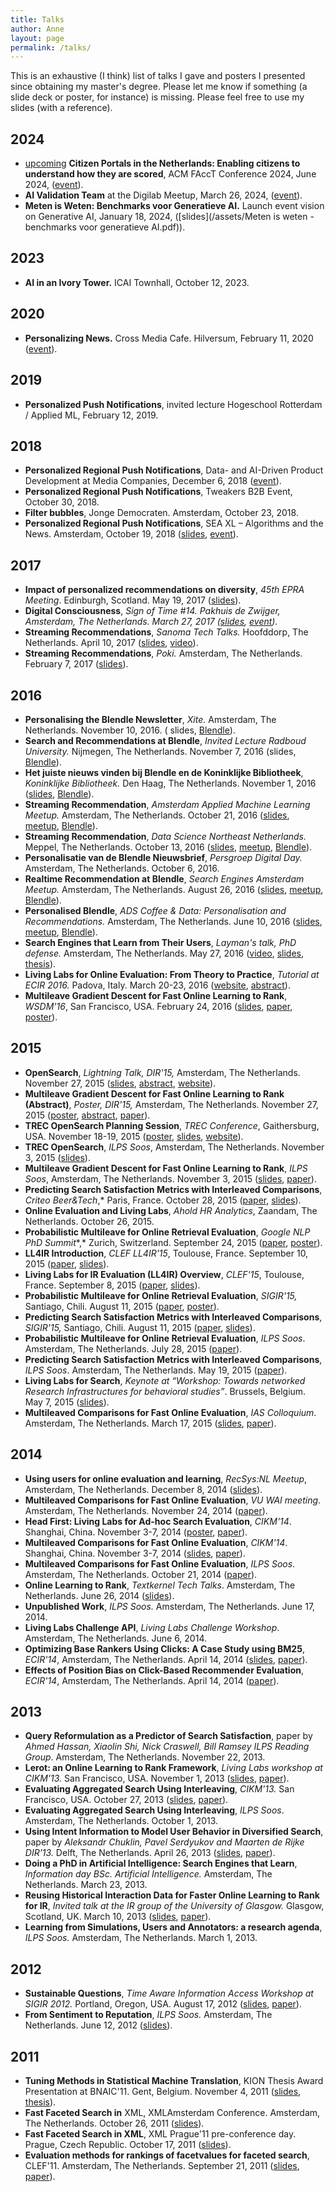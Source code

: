 ```yaml
---
title: Talks
author: Anne
layout: page
permalink: /talks/
---
```


This is an exhaustive (I think) list of talks I gave and posters I presented since obtaining my master's degree. Please
let me know if something (a slide deck or poster, for instance) is missing. Please feel free to use my slides (with a reference).

## 2024
- [upcoming](https://img.shields.io/badge/talk-upcoming-orange) **Citizen Portals in the Netherlands: Enabling citizens to understand how they are scored**, ACM FAccT Conference 2024, June 2024, ([event](https://facctconference.org/2024/)).
- **AI Validation Team** at the Digilab Meetup, March 26, 2024, ([event](https://realisatieibds.nl/groups/view/0056c9ef-5c2e-44f9-a998-e735f1e9ccaa/federatief-datastelsel/blog/view/1eff7daf-fa67-4b59-84ed-13b427b1bc15/digilab-meetup-een-feit)).
- **Meten is Weten: Benchmarks voor Generatieve AI.** Launch event vision on Generative AI, January 18, 2024, ([slides](/assets/Meten is weten - benchmarks voor generatieve AI.pdf)).

## 2023
- **AI in an Ivory Tower.** ICAI Townhall, October 12, 2023.

## 2020

- **Personalizing News.** Cross Media Cafe. Hilversum, February 11,
  2020 ([event](https://crossmediacafe-data-ai-voor-media.eventbrite.nl/)).

## 2019

- **Personalized Push Notifications**, invited lecture Hogeschool Rotterdam / Applied ML, February 12, 2019.

## 2018

- **Personalized Regional Push Notifications**, Data- and AI-Driven Product Development at Media Companies, December 6,
  2018 ([event](https://amsterdam.bigdatamedia.org/)).
- **Personalized Regional Push Notifications**, Tweakers B2B Event, October 30, 2018.
- **Filter bubbles**, Jonge Democraten. Amsterdam, October 23, 2018.
- **Personalized Regional Push Notifications**, SEA XL – Algorithms and the News. Amsterdam, October 19,
  2018 ([slides](/assets/SEA-XL-Personalized-Push.pdf), [event](https://www.meetup.com/SEA-Search-Engines-Amsterdam/events/qvfxgpyxnbjc/)).

## 2017

- **Impact of personalized recommendations on diversity**, *45th EPRA Meeting*. Edinburgh, Scotland. May 19,
  2017 ([slides](/assets/epra-anneschuth.pdf)).
- **Digital Consciousness**, *Sign of Time #14. Pakhuis de Zwijger, Amsterdam, The Netherlands. March 27,
  2017 ([slides](https://researchblendle.files.wordpress.com/2017/03/sign-of-time-digital-consciousness-anneschuth.pdf), [event](https://dezwijger.nl/programma/digital-conciousness)).*
- **Streaming Recommendations**, *Sanoma Tech Talks.* Hoofddorp, The Netherlands. April 10,
  2017 ([slides](https://researchblendle.files.wordpress.com/2016/11/sanoma-tech-talks.pdf), [video](https://www.youtube.com/watch?v=5F2mfhRU3yw)).
- **Streaming Recommendations**, *Poki.* Amsterdam, The Netherlands. February 7,
  2017 ([slides](/assets/northeast-anneschuth-streamingblendle.pdf)).

## 2016

- **Personalising the Blendle Newsletter**, *Xite.* Amsterdam, The Netherlands. November 10, 2016. (
  slides, [Blendle](https://blendle.com/)).
- **Search and Recommendations at Blendle**, *Invited Lecture Radboud University.* Nijmegen, The Netherlands. November
  7, 2016 (slides, [Blendle](https://blendle.com/)).
- **Het juiste nieuws vinden bij Blendle en de Koninklijke Bibliotheek**, *Koninklijke Bibliotheek.* Den Haag, The
  Netherlands. November 1, 2016 ([slides](/assets/kb-anneschuth-streamingblendle.pdf), [Blendle](https://blendle.com/)).
- **Streaming Recommendation**, *Amsterdam Applied Machine Learning Meetup.* Amsterdam, The Netherlands. October 21,
  2016 ([slides](/assets/appliedml-anneschuth-streamingblendle.pdf), [meetup](http://www.meetup.com/The-Amsterdam-Applied-Machine-Learning-Meetup-Group/events/234463593/), [Blendle](https://blendle.com/)).
- **Streaming Recommendation**, *Data Science Northeast Netherlands.* Meppel, The Netherlands. October 13,
  2016 ([slides](/assets/northeast-anneschuth-streamingblendle.pdf), [meetup](http://www.meetup.com/Data-Science-Northeast-Netherlands/events/233467122/), [Blendle](https://blendle.com/)).
- **Personalisatie van de Blendle Nieuwsbrief**, *Persgroep Digital Day.* Amsterdam, The Netherlands. October 6, 2016.
- **Realtime Recommendation at Blendle**, *Search Engines Amsterdam Meetup.* Amsterdam, The Netherlands. August 26,
  2016 ([slides](/assets/sea-anneschuth-streamingblendle.pdf), [meetup](http://www.meetup.com/SEA-Search-Engines-Amsterdam/events/230808199/), [Blendle](https://blendle.com/)).
- **Personalised Blendle**, *ADS Coffee &amp; Data: Personalisation and Recommendations.* Amsterdam, The Netherlands.
  June 10,
  2016 ([slides](/assets/coffeedata-anneschuth-personalblendle.pdf), [meetup](http://www.meetup.com/Amsterdam-Data-Science/events/230740099/), [Blendle](https://blendle.com/)).
- **Search Engines that Learn from Their Users**, *Layman's talk, PhD defense.* Amsterdam, The Netherlands. May 27,
  2016 ([video](http://webcolleges.uva.nl/Mediasite/Play/1ee49f6e8d55445496b574b5df73fd3d1d), [slides](/assets/lekenpraatje.pdf), [thesis](/thesis)).
- **Living Labs for Online Evaluation: From Theory to Practice**, *Tutorial at ECIR 2016.* Padova, Italy. March 20-23,
  2016 ([website](http://living-labs.net/tutorial/), [abstract](/assets/ecir2016-ll-tutorial.pdf)).
- **Multileave Gradient Descent for Fast Online Learning to Rank**, *WSDM'16*, San Francisco, USA. February 24,
  2016 ([slides](/assets/20160224-multileleavegradientdescent.pdf), [paper](/assets/wsdm2016-multileave-gradient-descent1.pdf), [poster](/assets/20151124-WSDM-MGD.pdf)).

## 2015

- **OpenSearch**, *Lightning Talk, DIR'15,* Amsterdam, The Netherlands. November 27,
  2015 ([slides](/assets/20151103-dir-lightning.pdf), [abstract](/assets/dir2015-opensearch-proceedings.pdf), [website](http://trec-open-search.org/)).
- **Multileave Gradient Descent for Fast Online Learning to Rank (Abstract)**, *Poster, DIR'15,* Amsterdam, The
  Netherlands. November 27,
  2015 ([poster](/assets/20151124-WSDM-MGD.pdf), [abstract](/assets/dir2015-multileave-gradient-descent.pdf), [paper](/assets/wsdm2016-multileave-gradient-descent1.pdf)).
- **TREC OpenSearch Planning Session**, *TREC Conference*, Gaithersburg, USA. November 18-19,
  2015 ([poster](/assets/TREC-OpenSearch.pdf), [slides](/assets/20151119-TREC-OpenSearch.pdf), [website](http://trec-open-search.org/)).
- **TREC OpenSearch**, *ILPS Soos*, Amsterdam, The Netherlands. November 3,
  2015 ([slides](/assets/20151103-dir-lightning.pdf)).
- **Multileave Gradient Descent for Fast Online Learning to Rank**, *ILPS Soos*, Amsterdam, The Netherlands. November 3,
  2015 ([slides](/assets/20151103-multileleavegradientdescent.pdf), [paper](/assets/wsdm2016-multileave-gradient-descent1.pdf)).
- **Predicting Search Satisfaction Metrics with Interleaved Comparisons**,
  *Criteo Beer&amp;Tech*,* Paris, France. October 28,
  2015 ([paper](/assets/fp041-schuthA.pdf), [slides](/assets/20151028-criteo.pdf)).
- **Online Evaluation and Living Labs**, *Ahold HR Analytics*, Zaandam, The Netherlands. October 26, 2015.
- **Probabilistic Multileave for Online Retrieval Evaluation**, *Google NLP PhD
  Summit**,* Zurich, Switzerland. September 24,
  2015 ([paper](/assets/schuth-probabilistic-2015.pdf), [poster](/assets/20150809-SIGIR-multileave.pdf)).
- **LL4IR Introduction**, *CLEF LL4IR'15*, Toulouse,
  France. September 10,
  2015 ([paper](/assets/clef2015-ll4ir-ceur.pdf), [slides](/assets/clefll4ir_introduction_to_lab.pdf)).
- **Living Labs for IR Evaluation (LL4IR) Overview**,
  *CLEF'15*, Toulouse, France. September 8,
  2015 ([paper](/assets/clef2015-ll4ir-ceur.pdf), [slides](/assets/20150908-CLEF-Overview-AnneSchuth.pdf)).
- **Probabilistic Multileave for Online Retrieval Evaluation**, *SIGIR'15,* Santiago, Chili. August 11,
  2015 ([paper](/assets/schuth-probabilistic-2015.pdf), [poster](/assets/20150809-SIGIR-multileave.pdf)).
- **Predicting Search Satisfaction Metrics with Interleaved Comparisons**, *SIGIR'15,* Santiago, Chili. August 11,
  2015 ([paper](/assets/fp041-schuthA.pdf), [slides](/assets/20150811-SIGIR-PredictingSearchSatisfaction.pdf)).
- **Probabilistic Multileave for Online Retrieval Evaluation**, *ILPS Soos*. Amsterdam, The Netherlands. July 28,
  2015 ([paper](/assets/schuth-probabilistic-2015.pdf)).
- **Predicting Search Satisfaction Metrics with Interleaved Comparisons**, *ILPS Soos*. Amsterdam, The Netherlands. May 19,
  2015 ([paper](/assets/fp041-schuthA.pdf)).
- **Living Labs for Search**, *Keynote at “Workshop: Towards networked Research Infrastructures for behavioral
  studies”*. Brussels, Belgium. May 7, 2015 ([slides](/assets/20150507-ScienceEurope-AnneSchuth.pdf)).
- **Multileaved Comparisons for Fast Online Evaluation**, *IAS Colloquium*. Amsterdam, The Netherlands. March 17,
  2015 ([slides](/assets/multileave.pdf), [paper](/assets/ir1190-schuth-cikm2014-multileave.pdf)).

## 2014

- **Using users for online evaluation and learning**, *RecSys:NL Meetup*, Amsterdam, The Netherlands. December 8,
  2014 ([slides](/assets/20141208-recommender-anneschuth.pdf)).
- **Multileaved Comparisons for Fast Online Evaluation**, *VU WAI meeting*. Amsterdam, The Netherlands. November 24,
  2014 ([paper](/assets/ir1190-schuth-cikm2014-multileave.pdf)).
- **Head First: Living Labs for Ad-hoc Search Evaluation**, *CIKM'14*. Shanghai, China. November 3-7,
  2014 ([poster](/assets/cikm2014-lleval.pdf), [paper](/assets/cikm2014-lleval.pdf)).
- **Multileaved Comparisons for Fast Online Evaluation**, *CIKM'14*. Shanghai, China. November 3-7,
  2014 ([slides](/assets/multileave.pdf), [paper](/assets/ir1190-schuth-cikm2014-multileave.pdf)).
- **Multileaved Comparisons for Fast Online Evaluation**, *ILPS Soos*. Amsterdam, The Netherlands. October 21,
  2014 ([paper](/assets/ir1190-schuth-cikm2014-multileave.pdf)).
- **Online Learning to Rank**, *Textkernel Tech Talks*. Amsterdam, The Netherlands. June 26,
  2014 ([slides](/assets/20140626-textkernel-anneschuth.pdf)).
- **Unpublished Work**, *ILPS Soos.* Amsterdam, The Netherlands. June 17, 2014.
- **Living Labs Challenge API**, *Living Labs Challenge Workshop*. Amsterdam, The Netherlands. June 6, 2014.
- **Optimizing Base Rankers Using Clicks: A Case Study using BM25**, *ECIR'14*, Amsterdam, The Netherlands. April 14,
  2014 ([slides](/assets/ecir-2014-bm25.pdf), [paper](/assets/ecir2014-schuth-bm25.pdf)).
- **Effects of Position Bias on Click-Based Recommender Evaluation**, *ECIR'14*, Amsterdam, The Netherlands. April 14,
  2014 ([paper](/assets/ecir2014-sp-interleaving.pdf)).

## 2013

- **Query Reformulation as a Predictor of Search Satisfaction**, paper by *Ahmed Hassan, Xiaolin Shi, Nick Craswell,
  Bill Ramsey*  *ILPS Reading Group*. Amsterdam, The Netherlands. November 22, 2013.
- **Lerot: an Online Learning to Rank Framework**, *Living Labs workshop at CIKM'13.* San Francisco, USA. November 1,
  2013 ([slides](/assets/ll2013-lerot.pdf), [paper](/assets/cikm-livinglab-2013-lerot.pdf)).
- **Evaluating Aggregated Search Using Interleaving**, *CIKM'13.* San Francisco, USA. October 27,
  2013 ([slides](/assets/cikm2013-evaluation-aggregated-search.pdf), [paper](/assets/ir0656-chuklin.pdf)).
- **Evaluating Aggregated Search Using Interleaving**, *ILPS Soos*. Amsterdam, The Netherlands. October 1, 2013.
- **Using Intent Information to Model User Behavior in Diversified Search**, paper by *Aleksandr Chuklin, Pavel
  Serdyukov and Maarten de Rijke* *DIR'13.* Delft, The Netherlands. April 26,
  2013 ([slides](/assets/ECIR13-chuklin.pdf), [paper](http://ilps.science.uva.nl/sites/default/files/ecir2013-layout.pdf)).
- **Doing a PhD in Artificial Intelligence: Search Engines that Learn**, *Information day BSc. Artificial Intelligence.*
  Amsterdam, The Netherlands. March 23, 2013.
- **Reusing Historical Interaction Data for Faster Online Learning to Rank for IR**, *Invited talk at the IR group of
  the University of Glasgow.* Glasgow, Scotland, UK. March 10,
  2013 ([slides](/assets/20130312-reusinghistoricaldata.pdf), [paper](/assets/wsdm-2013-learning.pdf)).
- **Learning from Simulations, Users and Annotators: a research agenda**, *ILPS Soos.* Amsterdam, The Netherlands. March
  1, 2013.

## 2012

- **Sustainable Questions**, *Time Aware Information Access Workshop at SIGIR 2012.* Portland, Oregon, USA. August 17,
  2012 ([slides](/assets/taia2012-sustainable-slides.pdf), [paper](/assets/taia2012-sustainable-slides.pdf)).
- **From Sentiment to Reputation**, *ILPS Soos.* Amsterdam, The Netherlands. June 12,
  2012 ([slides](/assets/sentiment-presentation.pdf)).

## 2011

- **Tuning Methods in Statistical Machine Translation**, KION Thesis Award Presentation at BNAIC'11. Gent, Belgium.
  November 4, 2011 ([slides](/assets/KION-presentation.pdf), [thesis](/assets/anne-schuth-msc-thesis.pdf)).
- **Fast Faceted Search in** XML, XMLAmsterdam Conference. Amsterdam, The Netherlands. October 26,
  2011 ([slides](/assets/presentation-export.pdf)).
- **Fast Faceted Search in XML**, XML Prague'11 pre-conference day. Prague, Czech Republic. October 17,
  2011 ([slides](/assets/xml-prague-presentation.pdf)).
- **Evaluation methods for rankings of facetvalues for faceted search**, CLEF'11. Amsterdam, The Netherlands.
  September 21, 2011 ([slides](/assets/clef2011-presentation.pdf), [paper](/assets/clef2011-schuth-evaluation.pdf)).
